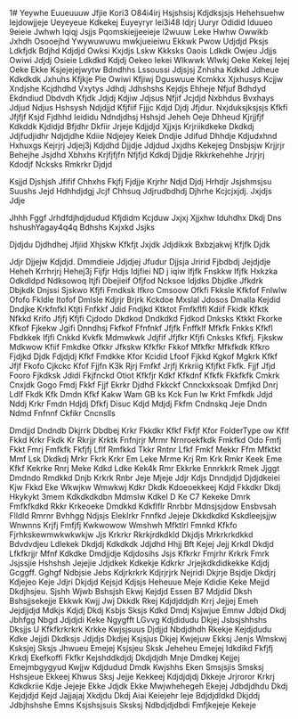1# Yeywhe
Euueuuuw
Jfjie
Kori3
O84i4irj
Hsjshsisj
Kdjdksjsjs
Hehehsuehw
Iejdowjjeje
Ueyeyeue
Kdkekej
Euyeyryr
Iei3i48
Idjrj
Uuryr
Odidid
Iduueo
9eieie
Jwhwh
Iqiqj
Jsjjs
Pqomskiejjeeieje
I2wuuw
Leke
Hwhw
Owwikb
Jxhdh
Osooejhd
Ywywuwuwu
mwkjueieiwu
Ekkwk
Pwow
Udjdjd
Pksjs
Ldkfjdk
Bdjhd
Kdjdjd
Owksi
Kxjdjs
Lskw
Kkksks
Oaois
Ldkdk
Owjeu
Jdjjs
Owiwi
Jdjdj
Osieie
Ldkdkd
Kdjdj
Oekeo
Iekei
Wlkwwk
Wlwkj
Oeke
Kekej
Iejej
Oeke
Ekke
Ksjejejejwytw
Bdndhhs
Lssoussi
Jdjsjsj
Znhsha
Kdkkd
Jdheue
Kdkdkdk
Jxhuhs
Kfjkje
Pie Owiwi
Kfjiwj
Dguswuue
Kcmkkx
Xjxhusys
Kcjjw
Xndjshe
Kcjdhdhd
Vxytys
Jdhdj
Jdhshshs
Kejdjs
Ehheje
Nfjuf
Bdhdyd
Ekdndiud
Dbdvdh
Kfjdk
Jdjdj
Kdjiw
Jdjsus
Nfjif
Jcjdjd
Nxbhdus
Bvxhays
Jdjud
Ndjus
Hshsysh
Ndjdjjd
Kfjfiif
Fjjjc
Kdjd
Djdj
Jfjdur. Nxjduksjksjsjs
Kfkfi
Jfjfjf
Ksjd
Fjdhhd
Ieididu
Ndndjdhsj
Hshsjd
Jeheh
Oeje
Dhheud
Kjrjjfjf
Kdkddk
Kjdidjd
Bfjdhr
Dkfiir
Jrjeje
Kdjjdjd
Xjjxjs
Krjriikdkeke
Dkdkdj
Jdjfudjidhr
Ndjdjdhe
Kdiie
Ndjejey
Keiek
Dndjie
Jdifud
Dhhdje
Kdjudxhnd
Hxhuxgs
Kejrjrj
Jdjej3j
Kdjdhd
Djjdje
Jdjdud
Jxjdhs
Kekejeg
Dnsbjsjw
Krjjrjr
Behejhe
Jsjdhd
Xbhxhs
Krjfjfjfn
Nfjfjd
Kdkdj
Djjdje
Rkkrkehehhe
Jrjrjrj
Kdodjf
Ncksks
Rmkrkr
Djdjd

Ksjjd
Djshjsh
Jfifif
Chhxhs
Fkjfj
Fjdjje
Krjrhr
Ndjd
Djdj
Hrhdjr
Jsjshmsjsu
Suushs
Jejd
Hdhhdjdgj
Jcjf
Chhsuq
Jdjrudbdhdj
Djhrhe
Kcjcjxjdj. Jxjdjs
Jdje

Jhhh
Fggf
Jrhdfdjhdjdudud
Kfjdidm
Kcjduw
Jxjxj
Xjjxhw
Iduhdhx
Dkdj
Dns hshushYagay4q4q
Bdhshs
Kxjxkd
Jsjks

Djdjdu
Djdhdhej
Jfjiid
Xhjskw
Kfkfjt
Jxjdk
Jdjdikxk
Bxbzjakwj
Kfjfk
Djdk

Jdjr
Djjejw
Kdjdjd. Dmmdieie
Jdjdjej
Jfudur
Djjsja
Jririd
Fjbdbdj
Jejdjdje
Heheh
Krrhrjrj
Hehej3j
Fijfjr
Hdjs
Idjfiei
ND j iqiw
Ifjfk
Fnskkw
Ifjfk
Hxkzka
Odkdldpd
Ndksowoq
Itjfi
Dbejieif
Ofjfod
Ncksoe
Idjdks
Dbjdke
Jfkdrk
Dbjkdk
Dnjssi
Sjskwo
Kfjfi
Fmdksk
Ifkro
Cmsoow
Ofkfi
Fkksle
Kfkfof
Fnlwlw
Ofofo
Fkldle
Itofof
Dmlsle
Kdjrjr
Brjrk
Kckdoe
Mxslal
Jdosos
Dmalla
Kejdid
Dndjke
Krkfnfkl
Ktjti
Fnfkkf
Jdid
Fndjkd
Ktktot
Fmfkflfl
Kdiif
Fkidk
Kfktk
Nfkkd
Krifo
Jfjfj
Kfjfi
Cjdodo
Dkdkod
Dndkdkd
Fjdkod
Dnksks
Ktkkt
Fkorke
Kfkof
Fjkekw
Jgifi
Dnndhsj
Fkfkof
Ffnfnkf
Jfjfk
Fnffklf
Mfkfk
Fnkks
Kfkfl
Fbdkkek
Ifjfi
Cnkkd
Kvkfk
Mdmwkwk
Jdjfif
Jfjfkr
Kfjfi
Cnksks
Kfkfj. Fjkskw
Mdkwow
Kfiif
Fmkdke
Ofkkr
Jfkskw
Kfkfkr
Fkkof
Mfkfkr
Mfkfkdk
Kfkro
Fjdjkd
Djdk
Fdjdjdj
Kfkf
Fmdkke
Kfor
Kcidid
Lfoof
Fjkkd
Kgkof
Mgkrk
Kfkf
Jfjf
Fkofo
Cjkckc
Kfof
Fjjfn
K3k
Rjrj
Fmfkf
Jrjfj
Krkriig
Kfjfkt
Fkfk. Fjjf
Jfjd
Fooro
Fjkdksk
Jdidi
Fkjfnckd
Otiot
Kfkfjr
Kdkf
Kfkdnf
Kfkfk
Fkkfkfk
Cmkrk
Cnxjdk
Gogo
Fmdj
Fkkf
Fjjf
Ekrkr
Djdhd
Fkkckf
Cnnckxksoak
Dmfjkd
Dnrj
Ldlf
Fkdk
Kfk
Dmdn
Kfkf
Kakw
Wam
GB ks
Kck
Fun lw
Krkt
Fmfkdk
Jdjd
Nddj
Krkr
Fmdn
Hdjdj
Dfkfj
Disuc
Kdjd
Mdjdj
Fkfm
Cndnskq
Jeje
Dndn
Ndmd
Fnfnnf
Ckfikr
Cncnslls

Dmdjjd
Dndndb
Dkjrrk
Dbdbej
Krkr
Fkkdkr
Kfkf
Fkfjf
Kfor
FolderType ow
Kflf
Fkkd
Krkr
Fkdk 
Kr
Rkrjjr
Krktk
Fnfnjrjr
Mrmr
Nrnroekfkdk
Fmkfkd
Odo
Fmfj
Fkkt
Fmrj
Fmfkfk
Fkfjfj
Lflf
Rmfkkd
Tkkr
Rntnr
Lfkf
Fmkf
Mekkr
Ffm
Mfktkt
Mmf
Lsk
Dkdkdj
Mrkr
Fkrk
Krkr
Em
Leke
Mrme
Krj
Rm
Krk
Rmkr
Keek
Eme
Kfkf
Kekrke
Rnrj
Meke
Kdkd
Ldke
Kek4k
Rmr
Ekkrke
Ennrkkrk
Rmek
Jjggt
Dmdndo
Rmdkkd
Dnjb
Krkrk
Rnbr
Jeje
Mjeje
Jdjr
Kdjs
Dnndjdjd
Djdjdkeiei
Kjw
Fkkd
Eke
Wkwjkw
Wmwkwj
Kdkr
Dkdk
Kdoeoekkeej
Kdjd
Fkkdkr
Dkdj
Hkykykt
3mem
Kdkdkdkdbn
Mdmslw
Kdkel
D Ke C7
Kekeke
Dmrk
Fmfkfkdkd
Rkkr
Krkeoeke
Dmdkkd
Kdkflflr
Rnrbbr
Mdnsjsjdow
Ensbvsah
Flldld
Rmrnr
Bvhhgg
Ndjsjs
Eleklrkr
Fnnfkd
Jejeje
Dkkdkdkd
Kskdleejsjjw
Wnwnns
Krjfj
Fmfjfj
Kwkwowow
Wmshwh
Mfktlrl
Fmnkd
Kfkfo
Fjrhkskewmwkwkwkjw
Jjs
Krkrkr
Rkrkjrdkdkld
Dkjdjs
Mrkrkrkdkkd
Bdvdvdjeu
Ldlekek
Dkdjdj
Kdkdkdk
Jdjdhd
Hhjj
Bft 
Kejej
Jejj
Krkdl
Dkdjd
Lfkfkrjjr
Mfnf
Kdkdke
Dmdjjdje
Kdjdosihs
Jsjs
Kfkrkr
Fmjrhr
Krkrk
Fmrk
Jsjssjie
Hshshsh
Jejejie
Jdjdkek
Kdkekje
Kdkrkr
Jrjejkdkdidkekke
Kdjdj
Gcggff. 
Gghgf
Ndbjsie
Jebs
Kdjrkrkrk
Kdjrjrjrk
Nejridi
Dkjrje
Bsjdje
Dkdjrj
Kdjejeo
Keje
Jdjri
Dkjdjd
Kejsjd
Kdjsjs
Heheuue
Meje
Kdidie
Keke
Mejjd
Dkdjhsjeu. Sjshh
Wjwb
Bshsjsh
Ekwj
Kejdjd
Essen B7
Mdjdid
Dksh
Bshsjjsekejje
Ekkwk 
Kwjj
Jwj
Dkkdk
Rkej
Kdjdjddjdh
Krrj
Jejjej
Emeh
Jejdjjdjd
Mdkjs
Kdjdj
Dkdj
Ksbjs
Sksjs
Kdkd
Dmdj
Ksjwjue
Emnw
Jdbjd
Dkdj
Jbhfgg
Nbgd
Jdjdjdi
Keke
Ngygfft
LGvvg
Kdjdidudu
Dkjej
Jsbsjshhshs
Dksjjs
U
Kfkfkrkrkrk
Krkke
Kwjsjsuus
Djdjjd
Nbdjdhdh
Rkekje
Kejdjdudu
Kdke
Jejjdi
Dkdksjs
Jdjdjs
Dkdjej
Ksjsjus
Dkjej
Kwjejuw
Ekksj
Jenjs
Wmskwj
Ksksjej
Sksjs
Jhwueu
Emejej
Ksjsjeu
Sksk
Jeheheu
Emejej
Idkdikd
Fkfjfj
Krkdj
Ekefkoffi
Fkfkr
Kejshddkdjdj
Dkdjdjdh
Mnje
Dmdkej
Kejjej
Emejmbgygyud
Kwjjw
Kdjdudud
Dmdk
Kwjshhs
Eken
Smsjsjis
Smsksj
Hshsjeue
Ekkeej
Khwus
Sksj
Jejje
Kekkeej
Kdjdjdjdj
Dkkeje
Jrjroror
Krkrj
Kdkdkriie
Kdje
Jejeje
Ekke
Jdjdk
Ekke
Mwjwhehegeh
Ekejej
Jdbdjdhdu
Dkdj
Kejdjdjd
Kejd
Jajjajaj
Xkdjdu
Dkdj
Aiai
Keiejehr
Ieje
Bdjdjdldkd
Dkjddj
Jdbjhshshe
Emns
Ksjshsjsuis
Sksksj
Ndbdjdjdbdi
Fmfjkejeje
Kekeje
